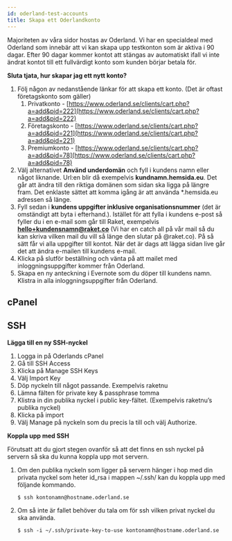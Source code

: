```yaml
---
id: oderland-test-accounts
title: Skapa ett Oderlandkonto
---
```


Majoriteten av våra sidor hostas av Oderland. Vi har en specialdeal med Oderland som innebär att vi kan skapa upp testkonton som är aktiva i 90 dagar. Efter 90 dagar kommer kontot att stängas av automatiskt ifall vi inte ändrat kontot till ett fullvärdigt konto som kunden börjar betala för.

**Sluta tjata, hur skapar jag ett nytt konto?**

1. Följ någon av nedanstående länkar för att skapa ett konto. (Det är oftast företagskonto som gäller)
    1. Privatkonto - [https://www.oderland.se/clients/cart.php?a=add&pid=222](https://www.oderland.se/clients/cart.php?a=add&pid=222)
    2. Företagskonto - [https://www.oderland.se/clients/cart.php?a=add&pid=221](https://www.oderland.se/clients/cart.php?a=add&pid=221)
    3. Premiumkonto - [https://www.oderland.se/clients/cart.php?a=add&pid=78](https://www.oderland.se/clients/cart.php?a=add&pid=78)
2. Välj alternativet **Använd underdomän** och fyll i kundens namn eller något liknande. Url:en blir då exempelvis **kundnamn.hemsida.eu**. Det går att ändra till den riktiga domänen som sidan ska ligga på längre fram. Det enklaste sättet att komma igång är att använda *.hemsida.eu adressen så länge.
3. Fyll sedan i **kundens uppgifter inklusive organisationsnummer** (det är omständigt att byta i efterhand.). Istället för att fylla i kundens e-post så fyller du i en e-mail som går till Raket, exempelvis **hello+kundensnamn@raket.co** (Vi har en catch all på vår mail så du kan skriva vilken mail du vill så länge den slutar på @raket.co). På så sätt får vi alla uppgifter till kontot. När det är dags att lägga sidan live går det att ändra e-mailen till kundens e-mail.
4. Klicka på slutför beställning och vänta på att mailet med inloggningsuppgifter kommer från Oderland.
5. Skapa en ny anteckning i Evernote som du döper till kundens namn. Klistra in alla inloggningsuppgifter från Oderland.

## **cPanel**

## **SSH**

**Lägga till en ny SSH-nyckel**

1. Logga in på Oderlands cPanel
2. Gå till SSH Access
3. Klicka på Manage SSH Keys
4. Välj Import Key
5. Döp nyckeln till något passande. Exempelvis raketnu
6. Lämna fälten för private key & passphrase tomma
7. Klistra in din publika nyckel i public key-fältet. (Exempelvis raketnu’s publika nyckel)
8. Klicka på import
9. Välj Manage på nyckeln som du precis la till och välj Authorize.

**Koppla upp med SSH**

Förutsatt att du gjort stegen ovanför så att det finns en ssh nyckel på servern så ska du kunna koppla upp mot servern.

1. Om den publika nyckeln som ligger på servern hänger i hop med din privata nyckel som heter id_rsa i mappen ~/.ssh/ kan du koppla upp med följande kommando.

    `$ ssh kontonamn@hostname.oderland.se`

2. Om så inte är fallet behöver du tala om för ssh vilken privat nyckel du ska använda.

    `$ ssh -i ~/.ssh/private-key-to-use kontonamn@hostname.oderland.se`